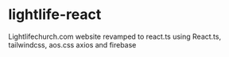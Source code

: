 # lightlife-react
Lightlifechurch.com  website revamped to react.ts using React.ts, tailwindcss, aos.css axios and firebase
